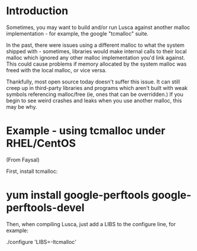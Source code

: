 # Introduction #

Sometimes, you may want to build and/or run Lusca against another malloc implementation - for example, the google "tcmalloc" suite.

In the past, there were issues using a different malloc to what the system shipped with - sometimes, libraries would make internal calls to their local malloc which ignored any other malloc implementation you'd link against. This could cause problems if memory allocated by the system malloc was freed with the local malloc, or vice versa.

Thankfully, most open source today doesn't suffer this issue. It can still creep up in third-party libraries and programs which aren't built with weak symbols referencing malloc/free (ie, ones that can be overridden.) If you begin to see weird crashes and leaks when you use another malloc, this may be why.

# Example - using tcmalloc under RHEL/CentOS #

(From Faysal)

First, install tcmalloc:

# yum install google-perftools google-perftools-devel

Then, when compiling Lusca, just add a LIBS to the configure line, for example:

./configure 'LIBS=-ltcmalloc'